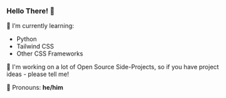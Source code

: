 ### Hello There! 👋

📙 I’m currently learning:
  - Python
  - Tailwind CSS
  - Other CSS Frameworks
  
💼 I'm working on a lot of Open Source Side-Projects, so if you have project ideas - please tell me!

👦 Pronouns: **he/him**

